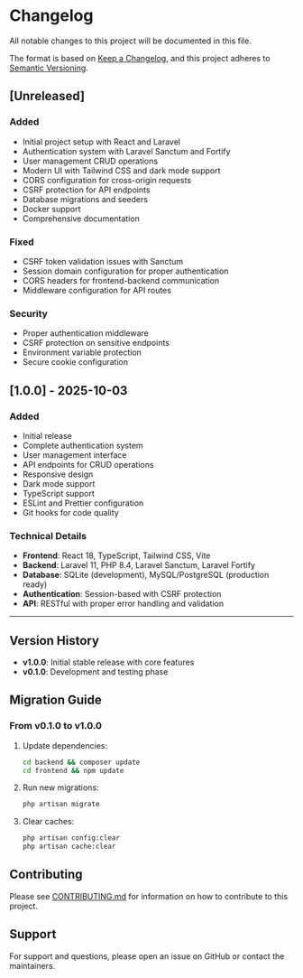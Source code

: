 # Changelog

All notable changes to this project will be documented in this file.

The format is based on [Keep a Changelog](https://keepachangelog.com/en/1.0.0/),
and this project adheres to [Semantic Versioning](https://semver.org/spec/v2.0.0.html).

## [Unreleased]

### Added
- Initial project setup with React and Laravel
- Authentication system with Laravel Sanctum and Fortify
- User management CRUD operations
- Modern UI with Tailwind CSS and dark mode support
- CORS configuration for cross-origin requests
- CSRF protection for API endpoints
- Database migrations and seeders
- Docker support
- Comprehensive documentation

### Fixed
- CSRF token validation issues with Sanctum
- Session domain configuration for proper authentication
- CORS headers for frontend-backend communication
- Middleware configuration for API routes

### Security
- Proper authentication middleware
- CSRF protection on sensitive endpoints
- Environment variable protection
- Secure cookie configuration

## [1.0.0] - 2025-10-03

### Added
- Initial release
- Complete authentication system
- User management interface
- API endpoints for CRUD operations
- Responsive design
- Dark mode support
- TypeScript support
- ESLint and Prettier configuration
- Git hooks for code quality

### Technical Details
- **Frontend**: React 18, TypeScript, Tailwind CSS, Vite
- **Backend**: Laravel 11, PHP 8.4, Laravel Sanctum, Laravel Fortify
- **Database**: SQLite (development), MySQL/PostgreSQL (production ready)
- **Authentication**: Session-based with CSRF protection
- **API**: RESTful with proper error handling and validation


---

## Version History

- **v1.0.0**: Initial stable release with core features
- **v0.1.0**: Development and testing phase

## Migration Guide

### From v0.1.0 to v1.0.0

1. Update dependencies:
   ```bash
   cd backend && composer update
   cd frontend && npm update
   ```

2. Run new migrations:
   ```bash
   php artisan migrate
   ```

3. Clear caches:
   ```bash
   php artisan config:clear
   php artisan cache:clear
   ```

## Contributing

Please see [CONTRIBUTING.md](CONTRIBUTING.md) for information on how to contribute to this project.

## Support

For support and questions, please open an issue on GitHub or contact the maintainers.
